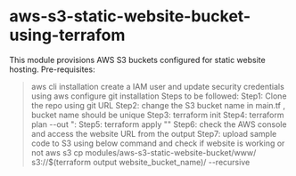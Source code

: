 # aws-s3-static-website-bucket-using-terrafom
This module provisions AWS S3 buckets configured for static website hosting.
Pre-requisites:
> aws cli installation
> create a IAM user and update security credentials using aws configure
> git installation
Steps to be followed:
Step1: Clone the repo using git URL 
Step2: change the S3 bucket name in main.tf , bucket name should be unique
Step3: terraform init
Step4: terraform plan --out "<filename>:
Step5: terraform apply "<filename>"
Step6: check the AWS console and access the website URL from the output
Step7: upload sample code to S3 using below command and check if website is working or not
  aws s3 cp modules/aws-s3-static-website-bucket/www/ s3://$(terraform output website_bucket_name)/ --recursive

